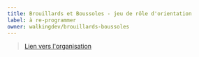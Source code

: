 ```yaml
---
title: Brouillards et Boussoles - jeu de rôle d'orientation
label: à re-programmer
owner: walkingdev/brouillards-boussoles
---
```


> [Lien vers l'organisation](http://github.com/walkingdev)
